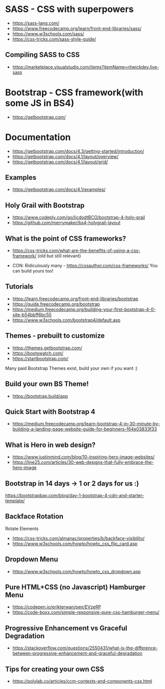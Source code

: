 # SASS - CSS with superpowers

* https://sass-lang.com/
* https://www.freecodecamp.org/learn/front-end-libraries/sass/
* https://www.w3schools.com/sass/
* https://css-tricks.com/sass-style-guide/

## Compiling SASS to CSS

* https://marketplace.visualstudio.com/items?itemName=ritwickdey.live-sass

# Bootstrap - CSS framework(with some JS in BS4)

* https://getbootstrap.com/

# Documentation

* https://getbootstrap.com/docs/4.3/getting-started/introduction/
* https://getbootstrap.com/docs/4.1/layout/overview/
* https://getbootstrap.com/docs/4.1/layout/grid/

## Examples
* https://getbootstrap.com/docs/4.1/examples/

## Holy Grail with Bootstrap

* https://www.codeply.com/go/licdodtBCO/bootstrap-4-holy-grail
* https://github.com/merrymaker/bs4-holygrail-layout

## What is the point of CSS frameworks?

* https://css-tricks.com/what-are-the-benefits-of-using-a-css-framework/ (old but still relevant)

* CON: Ridiculously many - https://cssauthor.com/css-frameworks/ You can build yours too!



## Tutorials

* https://learn.freecodecamp.org/front-end-libraries/bootstrap
* https://guide.freecodecamp.org/bootstrap
* https://medium.freecodecamp.org/building-your-first-bootstrap-4-0-site-b54bbff6bc55
* https://www.w3schools.com/bootstrap4/default.asp

## Themes - prebuilt to customize

* https://themes.getbootstrap.com/
* https://bootswatch.com/
* https://startbootstrap.com/

Many paid Bootstrap Themes exist, build your own if you want :)

## Build your own BS Theme!
* https://bootstrap.build/app


## Quick Start with Bootstrap 4
* https://medium.freecodecamp.org/learn-bootstrap-4-in-30-minute-by-building-a-landing-page-website-guide-for-beginners-f64e03833f33

## What is Hero in web design?

* https://www.justinmind.com/blog/10-inspiring-hero-image-websites/
* https://line25.com/articles/30-web-designs-that-fully-embrace-the-hero-image


## Bootstrap in 14 days -> 1 or 2 days for us :)
https://bootstrapbay.com/blog/day-1-bootstrap-4-cdn-and-starter-template/

## Backface Rotation 
Rotate Elements 

* https://css-tricks.com/almanac/properties/b/backface-visibility/
* https://www.w3schools.com/howto/howto_css_flip_card.asp


## Dropdown Menu
* https://www.w3schools.com/howto/howto_css_dropdown.asp

## Pure HTML+CSS (no Javascript) Hamburger Menu

* https://codepen.io/erikterwan/pen/EVzeRP
* https://code-boxx.com/simple-responsive-pure-css-hamburger-menu/

## Progressive Enhancement vs Graceful Degradation
* https://stackoverflow.com/questions/2550431/what-is-the-difference-between-progressive-enhancement-and-graceful-degradation

## Tips for creating your own CSS

* https://polylab.co/articles/ccm-contexts-and-components-css.html
